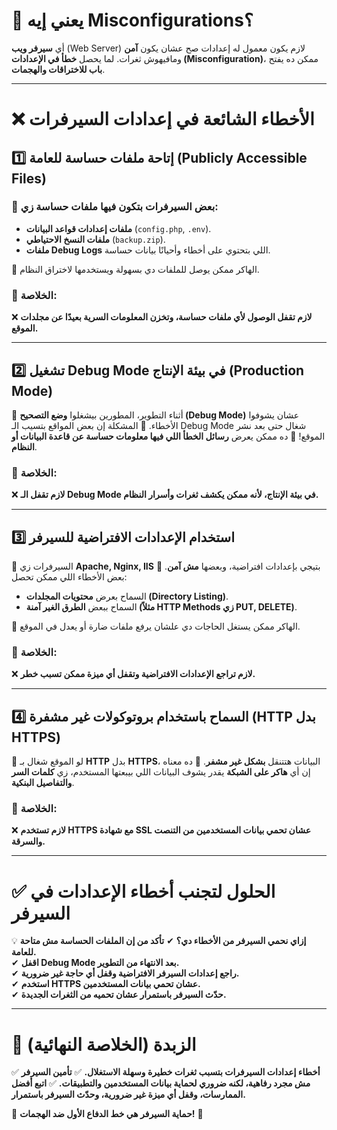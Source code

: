 

# **🔹 يعني إيه Misconfigurations؟**

أي **سيرفر ويب** (Web Server) لازم يكون معمول له إعدادات صح عشان يكون **آمن** ومافيهوش ثغرات. لما يحصل **خطأ في الإعدادات (Misconfiguration)**، ممكن ده يفتح **باب للاختراقات والهجمات**.

---

# **❌ الأخطاء الشائعة في إعدادات السيرفرات**

## **1️⃣ إتاحة ملفات حساسة للعامة (Publicly Accessible Files)**

### 🔹 بعض السيرفرات بتكون فيها **ملفات حساسة** زي:

- **ملفات إعدادات قواعد البيانات** (`config.php`, `.env`).
- **ملفات النسخ الاحتياطي** (`backup.zip`).
- **ملفات Debug Logs** اللي بتحتوي على أخطاء وأحيانًا بيانات حساسة.

🔹 الهاكر ممكن يوصل للملفات دي بسهولة ويستخدمها لاختراق النظام.

### **🔴 الخلاصة:**

❌ **لازم تقفل الوصول لأي ملفات حساسة، وتخزن المعلومات السرية بعيدًا عن مجلدات الموقع.**

---

## **2️⃣ تشغيل Debug Mode في بيئة الإنتاج (Production Mode)**

🔹 أثناء التطوير، المطورين بيشغلوا **وضع التصحيح (Debug Mode)** عشان يشوفوا الأخطاء. 
🔹 المشكلة إن بعض المواقع بتسيب الـ Debug Mode شغال حتى بعد نشر الموقع! 
🔹 ده ممكن يعرض **رسائل الخطأ اللي فيها معلومات حساسة عن قاعدة البيانات أو النظام**.

### **🔴 الخلاصة:**

❌ **لازم تقفل الـ Debug Mode في بيئة الإنتاج، لأنه ممكن يكشف ثغرات وأسرار النظام.**

---

## **3️⃣ استخدام الإعدادات الافتراضية للسيرفر**

🔹 السيرفرات زي **Apache, Nginx, IIS** بتيجي بإعدادات افتراضية، وبعضها **مش آمن**.
🔹 بعض الأخطاء اللي ممكن تحصل:

- السماح بعرض **محتويات المجلدات (Directory Listing)**.
- السماح ببعض **الطرق الغير آمنة (مثلاً HTTP Methods زي PUT, DELETE)**.

🔹 الهاكر ممكن يستغل الحاجات دي علشان يرفع ملفات ضارة أو يعدل في الموقع.

### **🔴 الخلاصة:**

❌ **لازم تراجع الإعدادات الافتراضية وتقفل أي ميزة ممكن تسبب خطر.**

---

## **4️⃣ السماح باستخدام بروتوكولات غير مشفرة (HTTP بدل HTTPS)**

🔹 لو الموقع شغال بـ **HTTP** بدل **HTTPS**، البيانات هتتنقل **بشكل غير مشفر**. 
🔹 ده معناه إن أي **هاكر على الشبكة** يقدر يشوف البيانات اللي بيبعتها المستخدم، زي **كلمات السر والتفاصيل البنكية**.

### **🔴 الخلاصة:**

❌ **لازم تستخدم HTTPS مع شهادة SSL عشان تحمي بيانات المستخدمين من التنصت والسرقة.**

---

# **✅ الحلول لتجنب أخطاء الإعدادات في السيرفر**

💡 **إزاي نحمي السيرفر من الأخطاء دي؟** ✔ **تأكد من إن الملفات الحساسة مش متاحة للعامة.**  
✔ **اقفل Debug Mode بعد الانتهاء من التطوير.**  
✔ **راجع إعدادات السيرفر الافتراضية وقفل أي حاجة غير ضرورية.**  
✔ **استخدم HTTPS عشان تحمي بيانات المستخدمين.**  
✔ **حدّث السيرفر باستمرار عشان تحميه من الثغرات الجديدة.**

---

# **🎯 الزبدة (الخلاصة النهائية)**

✅ **أخطاء إعدادات السيرفرات بتسبب ثغرات خطيرة وسهلة الاستغلال.** ✅ **تأمين السيرفر مش مجرد رفاهية، لكنه ضروري لحماية بيانات المستخدمين والتطبيقات.** ✅ **اتبع أفضل الممارسات، وقفل أي ميزة غير ضرورية، وحدّث السيرفر باستمرار.**

🔐 **حماية السيرفر هي خط الدفاع الأول ضد الهجمات!** 🚀
